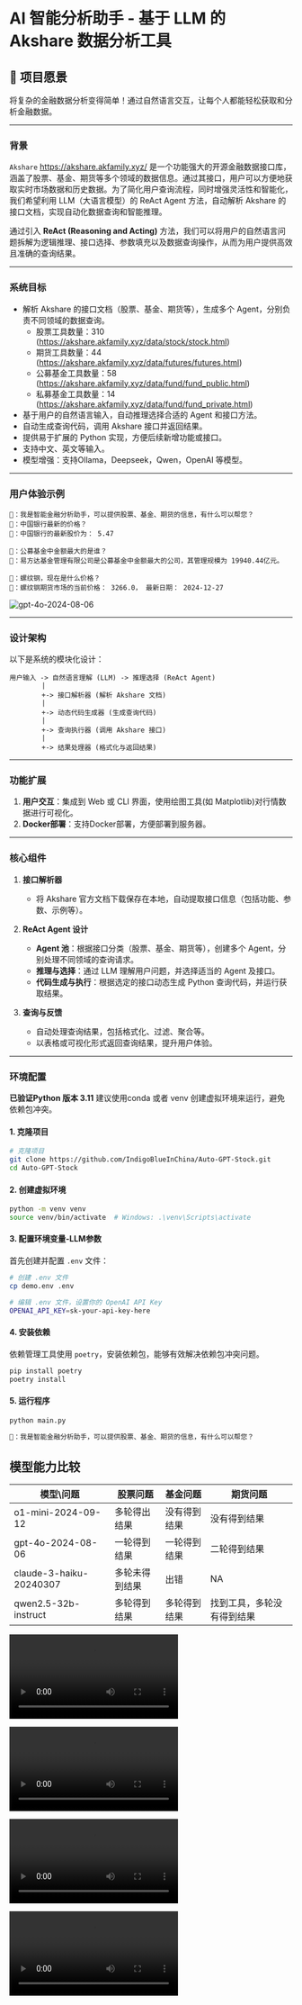 # AI 智能分析助手 - 基于 LLM 的 Akshare 数据分析工具

## 🎯 项目愿景

将复杂的金融数据分析变得简单！通过自然语言交互，让每个人都能轻松获取和分析金融数据。

---

### **背景**

`Akshare` https://akshare.akfamily.xyz/ 是一个功能强大的开源金融数据接口库，涵盖了股票、基金、期货等多个领域的数据信息。通过其接口，用户可以方便地获取实时市场数据和历史数据。为了简化用户查询流程，同时增强灵活性和智能化，我们希望利用 LLM（大语言模型）的 ReAct Agent 方法，自动解析 Akshare 的接口文档，实现自动化数据查询和智能推理。

通过引入 **ReAct (Reasoning and Acting)** 方法，我们可以将用户的自然语言问题拆解为逻辑推理、接口选择、参数填充以及数据查询操作，从而为用户提供高效且准确的查询结果。

---

### **系统目标**

- 解析 Akshare 的接口文档（股票、基金、期货等），生成多个 Agent，分别负责不同领域的数据查询。
  - 股票工具数量：310 (https://akshare.akfamily.xyz/data/stock/stock.html)
  - 期货工具数量：44 (https://akshare.akfamily.xyz/data/futures/futures.html) 
  - 公募基金工具数量：58 (https://akshare.akfamily.xyz/data/fund/fund_public.html)
  - 私募基金工具数量：14 (https://akshare.akfamily.xyz/data/fund/fund_private.html)
- 基于用户的自然语言输入，自动推理选择合适的 Agent 和接口方法。
- 自动生成查询代码，调用 Akshare 接口并返回结果。
- 提供易于扩展的 Python 实现，方便后续新增功能或接口。
- 支持中文、英文等输入。
- 模型增强：支持Ollama，Deepseek，Qwen，OpenAI 等模型。

---

### **用户体验示例**

```
🤖：我是智能金融分析助手，可以提供股票、基金、期货的信息，有什么可以帮您？
👨：中国银行最新的价格？
🤖：中国银行的最新股价为： 5.47

👨：公募基金中金额最大的是谁？
🤖：易方达基金管理有限公司是公募基金中金额最大的公司，其管理规模为 19940.44亿元。

👨：螺纹钢，现在是什么价格？
🤖：螺纹钢期货市场的当前价格： 3266.0， 最新日期： 2024-12-27
```

![gpt-4o-2024-08-06](https://shawnsang.github.io/experience/assets/images/posts/ai/akshare/gpt-4o-2024-08-06.gif)

---

### **设计架构**

以下是系统的模块化设计：

```
用户输入 -> 自然语言理解 (LLM) -> 推理选择 (ReAct Agent)
		|
		+-> 接口解析器 (解析 Akshare 文档)
		|
		+-> 动态代码生成器 (生成查询代码)
		|
		+-> 查询执行器 (调用 Akshare 接口)
		|
		+-> 结果处理器 (格式化与返回结果)
```

---

### **功能扩展**

1. **用户交互**：集成到 Web 或 CLI 界面，使用绘图工具(如 Matplotlib)对行情数据进行可视化。
2. **Docker部署**：支持Docker部署，方便部署到服务器。

---

### **核心组件**

1. **接口解析器**
   
   - 将 Akshare 官方文档下载保存在本地，自动提取接口信息（包括功能、参数、示例等）。
2. **ReAct Agent 设计**
   
   - **Agent 池**：根据接口分类（股票、基金、期货等），创建多个 Agent，分别处理不同领域的查询请求。
   - **推理与选择**：通过 LLM 理解用户问题，并选择适当的 Agent 及接口。
   - **代码生成与执行**：根据选定的接口动态生成 Python 查询代码，并运行获取结果。
3. **查询与反馈**
   
   - 自动处理查询结果，包括格式化、过滤、聚合等。
   - 以表格或可视化形式返回查询结果，提升用户体验。

---

### **环境配置**

**已验证Python 版本 3.11**
建议使用conda 或者 venv 创建虚拟环境来运行，避免依赖包冲突。

#### 1. 克隆项目

```bash
# 克隆项目
git clone https://github.com/IndigoBlueInChina/Auto-GPT-Stock.git
cd Auto-GPT-Stock
```

#### 2. 创建虚拟环境

```bash
python -m venv venv
source venv/bin/activate  # Windows: .\venv\Scripts\activate
```

#### 3. 配置环境变量-LLM参数

首先创建并配置 `.env` 文件：

```bash
# 创建 .env 文件
cp demo.env .env

# 编辑 .env 文件，设置你的 OpenAI API Key
OPENAI_API_KEY=sk-your-api-key-here
```

#### 4. 安装依赖

依赖管理工具使用 `poetry`，安装依赖包，能够有效解决依赖包冲突问题。

```bash
pip install poetry
poetry install
```

#### 5. 运行程序

```bash
python main.py

🤖：我是智能金融分析助手，可以提供股票、基金、期货的信息，有什么可以帮您？
```

## 模型能力比较

| 模型\问题| 股票问题| 基金问题|期货问题|
| --- | --- | --- | --- |
| o1-mini-2024-09-12  | 多轮得出结果 | 没有得到结果 | 没有得到结果 |
| gpt-4o-2024-08-06 | 一轮得到结果 | 一轮得到结果 | 二轮得到结果 |
| claude-3-haiku-20240307 | 多轮未得到结果 | 出错  | NA |
| qwen2.5-32b-instruct | 多轮得到结果 | 多轮得到结果 | 找到工具，多轮没有得到结果 |


![o1-mini-2024-09-12](/experience/assets/images/posts/ai/akshare/o1-mini-2024-09-12.mp4)

![gpt-4o-2024-08-06](/experience/assets/images/posts/ai/akshare/gpt-4o-2024-08-06.mp4)

![claude-3-haiku-20240307](/experience/assets/images/posts/ai/akshare/claude-3-haiku-20240307.mp4)

![qwen2.5-32b-instruct](/experience/assets/images/posts/ai/akshare/qwen2.5-32b-instruct.mp4)